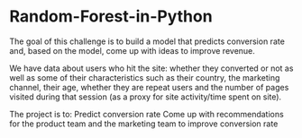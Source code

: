 # Random-Forest-in-Python
The goal of this challenge is to build a model that predicts conversion rate and, based on the model, come up with ideas to improve revenue.

We have data about users who hit the site: whether they converted or not as well as some of their characteristics such as their country, the marketing channel, their age, whether they are repeat users and the number of pages visited during that session (as a proxy for site activity/time spent on site).

The project is to: 
Predict conversion rate 
Come up with recommendations for the product team and the marketing team to improve conversion rate 

